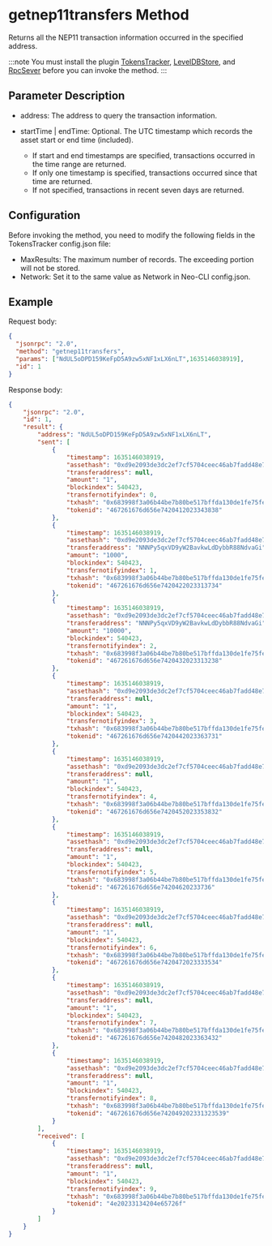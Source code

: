 # getnep11transfers Method

Returns all the NEP11 transaction information occurred in the specified address.

:::note
 You must install the plugin [TokensTracker](https://github.com/neo-project/neo-modules/releases), [LevelDBStore](https://github.com/neo-project/neo-modules/releases), and [RpcSever](https://github.com/neo-project/neo-modules/releases) before you can invoke the method.
:::

## Parameter Description

- address: The address to query the transaction information.

- startTime | endTime: Optional. The UTC timestamp which records the asset start or end  time (included).
  - If start and end timestamps are specified, transactions occurred in the time range are returned.
  - If only one timestamp is specified, transactions occurred since that time are returned.
  - If not specified, transactions in recent seven days are returned.

## Configuration

Before invoking the method, you need to modify the following fields in the TokensTracker config.json file:

- MaxResults: The maximum number of records. The exceeding portion will not be stored.
- Network: Set it to the same value as Network in Neo-CLI config.json.

## Example

Request body:

```json
{
  "jsonrpc": "2.0",
  "method": "getnep11transfers",
  "params": ["NdUL5oDPD159KeFpD5A9zw5xNF1xLX6nLT",1635146038919],
  "id": 1
}
```

Response body:

```json
{
    "jsonrpc": "2.0",
    "id": 1,
    "result": {
        "address": "NdUL5oDPD159KeFpD5A9zw5xNF1xLX6nLT",
        "sent": [
            {
                "timestamp": 1635146038919,
                "assethash": "0xd9e2093de3dc2ef7cf5704ceec46ab7fadd48e7f",
                "transferaddress": null,
                "amount": "1",
                "blockindex": 540423,
                "transfernotifyindex": 0,
                "txhash": "0x683998f3a06b44be7b80be517bffda130de1fe75feae7b6e58d8372266fd87f6",
                "tokenid": "467261676d656e7420412023343838"
            },
            {
                "timestamp": 1635146038919,
                "assethash": "0xd9e2093de3dc2ef7cf5704ceec46ab7fadd48e7f",
                "transferaddress": "NNNPy5qxVD9yW2BavkwLdDybbR88NdvaGi",
                "amount": "1000",
                "blockindex": 540423,
                "transfernotifyindex": 1,
                "txhash": "0x683998f3a06b44be7b80be517bffda130de1fe75feae7b6e58d8372266fd87f6",
                "tokenid": "467261676d656e7420422023313734"
            },
            {
                "timestamp": 1635146038919,
                "assethash": "0xd9e2093de3dc2ef7cf5704ceec46ab7fadd48e7f",
                "transferaddress": "NNNPy5qxVD9yW2BavkwLdDybbR88NdvaGi",
                "amount": "10000",
                "blockindex": 540423,
                "transfernotifyindex": 2,
                "txhash": "0x683998f3a06b44be7b80be517bffda130de1fe75feae7b6e58d8372266fd87f6",
                "tokenid": "467261676d656e7420432023313238"
            },
            {
                "timestamp": 1635146038919,
                "assethash": "0xd9e2093de3dc2ef7cf5704ceec46ab7fadd48e7f",
                "transferaddress": null,
                "amount": "1",
                "blockindex": 540423,
                "transfernotifyindex": 3,
                "txhash": "0x683998f3a06b44be7b80be517bffda130de1fe75feae7b6e58d8372266fd87f6",
                "tokenid": "467261676d656e7420442023363731"
            },
            {
                "timestamp": 1635146038919,
                "assethash": "0xd9e2093de3dc2ef7cf5704ceec46ab7fadd48e7f",
                "transferaddress": null,
                "amount": "1",
                "blockindex": 540423,
                "transfernotifyindex": 4,
                "txhash": "0x683998f3a06b44be7b80be517bffda130de1fe75feae7b6e58d8372266fd87f6",
                "tokenid": "467261676d656e7420452023353832"
            },
            {
                "timestamp": 1635146038919,
                "assethash": "0xd9e2093de3dc2ef7cf5704ceec46ab7fadd48e7f",
                "transferaddress": null,
                "amount": "1",
                "blockindex": 540423,
                "transfernotifyindex": 5,
                "txhash": "0x683998f3a06b44be7b80be517bffda130de1fe75feae7b6e58d8372266fd87f6",
                "tokenid": "467261676d656e74204620233736"
            },
            {
                "timestamp": 1635146038919,
                "assethash": "0xd9e2093de3dc2ef7cf5704ceec46ab7fadd48e7f",
                "transferaddress": null,
                "amount": "1",
                "blockindex": 540423,
                "transfernotifyindex": 6,
                "txhash": "0x683998f3a06b44be7b80be517bffda130de1fe75feae7b6e58d8372266fd87f6",
                "tokenid": "467261676d656e7420472023333534"
            },
            {
                "timestamp": 1635146038919,
                "assethash": "0xd9e2093de3dc2ef7cf5704ceec46ab7fadd48e7f",
                "transferaddress": null,
                "amount": "1",
                "blockindex": 540423,
                "transfernotifyindex": 7,
                "txhash": "0x683998f3a06b44be7b80be517bffda130de1fe75feae7b6e58d8372266fd87f6",
                "tokenid": "467261676d656e7420482023363432"
            },
            {
                "timestamp": 1635146038919,
                "assethash": "0xd9e2093de3dc2ef7cf5704ceec46ab7fadd48e7f",
                "transferaddress": null,
                "amount": "1",
                "blockindex": 540423,
                "transfernotifyindex": 8,
                "txhash": "0x683998f3a06b44be7b80be517bffda130de1fe75feae7b6e58d8372266fd87f6",
                "tokenid": "467261676d656e742049202331323539"
            }
        ],
        "received": [
            {
                "timestamp": 1635146038919,
                "assethash": "0xd9e2093de3dc2ef7cf5704ceec46ab7fadd48e7f",
                "transferaddress": null,
                "amount": "1",
                "blockindex": 540423,
                "transfernotifyindex": 9,
                "txhash": "0x683998f3a06b44be7b80be517bffda130de1fe75feae7b6e58d8372266fd87f6",
                "tokenid": "4e20233134204e65726f"
            }
        ]
    }
}
```

